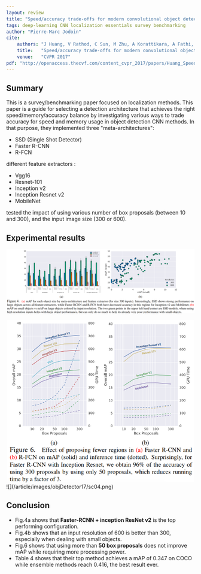 ```yaml
---
layout: review
title: "Speed/accuracy trade-offs for modern convolutional object detectors"
tags: deep-learning CNN localization essentials survey benchmarking
author: "Pierre-Marc Jodoin"
cite:
    authors: "J Huang, V Rathod, C Sun, M Zhu, A Korattikara, A Fathi, I Fischer, Z Wojna, Y Song, S Guadarrama, K Murphy"
    title:   "Speed/accuracy trade-offs for modern convolutional object detectors"
    venue:   "CVPR 2017"
pdf: "http://openaccess.thecvf.com/content_cvpr_2017/papers/Huang_SpeedAccuracy_Trade-Offs_for_CVPR_2017_paper.pdf"
---
```


## Summary
This is a survey/benchmarking paper focused on localization methods.  This paper is a guide for selecting
a detection architecture that achieves the right speed/memory/accuracy balance by investigating various ways to
trade accuracy for speed and memory usage in object detection CNN methods.  In that purpose, they implemented three "meta-architectures":

- SSD (Single Shot Detector)
- Faster R-CNN
- R-FCN

different feature extractors :

- Vgg16
- Resnet-101
- Inception v2
- Inception Resnet v2
- MobileNet

tested the impact of using various number of box proposals (between 10 and 300), and the input image size (300 or 600).


## Experimental results

![](/article/images/objDetector17/sc01.png)
<div style="text-align:center">
<img src="/article/images/objDetector17/sc03.png" width="500">
</div>
![](/article/images/objDetector17/sc04.png)


## Conclusion

- Fig.4a shows that **Faster-RCNN + inception ResNet v2** is the top performing configuration.
- Fig.4b shows that an input resolution of 600 is better than 300, especially when dealing with small objects.
- Fig.6 shows that using more than **50 box proposals** does not improve mAP while requiring more processing power. 
- Table 4 shows that their top method achieves a mAP of 0.347 on COCO while ensemble methods reach 0.416, the best result ever.
